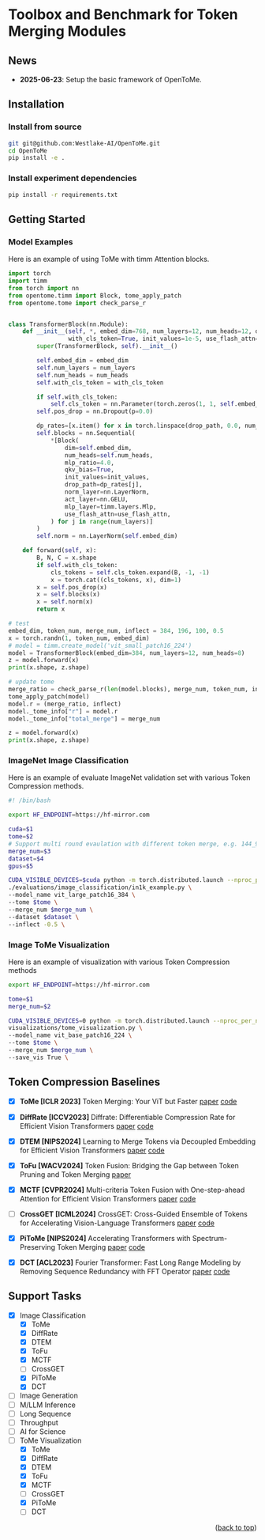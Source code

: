 # Toolbox and Benchmark for Token Merging Modules

## News

- **2025-06-23**: Setup the basic framework of OpenToMe.

## Installation

### Install from source
```bash
git git@github.com:Westlake-AI/OpenToMe.git
cd OpenToMe
pip install -e .
```

### Install experiment dependencies

```bash
pip install -r requirements.txt
```

## Getting Started

### Model Examples

Here is an example of using ToMe with timm Attention blocks.

```python
import torch
import timm
from torch import nn
from opentome.timm import Block, tome_apply_patch
from opentome.tome import check_parse_r


class TransformerBlock(nn.Module):
    def __init__(self, *, embed_dim=768, num_layers=12, num_heads=12, drop_path=0.0,
                 with_cls_token=True, init_values=1e-5, use_flash_attn=False, **kwargs):
        super(TransformerBlock, self).__init__()

        self.embed_dim = embed_dim
        self.num_layers = num_layers
        self.num_heads = num_heads
        self.with_cls_token = with_cls_token

        if self.with_cls_token:
            self.cls_token = nn.Parameter(torch.zeros(1, 1, self.embed_dim))
        self.pos_drop = nn.Dropout(p=0.0)

        dp_rates=[x.item() for x in torch.linspace(drop_path, 0.0, num_layers)]
        self.blocks = nn.Sequential(
            *[Block(
                dim=self.embed_dim,
                num_heads=self.num_heads,
                mlp_ratio=4.0,
                qkv_bias=True,
                init_values=init_values,
                drop_path=dp_rates[j],
                norm_layer=nn.LayerNorm,
                act_layer=nn.GELU,
                mlp_layer=timm.layers.Mlp,
                use_flash_attn=use_flash_attn,
            ) for j in range(num_layers)]
        )
        self.norm = nn.LayerNorm(self.embed_dim)

    def forward(self, x):
        B, N, C = x.shape
        if self.with_cls_token:
            cls_tokens = self.cls_token.expand(B, -1, -1)
            x = torch.cat((cls_tokens, x), dim=1)
        x = self.pos_drop(x)
        x = self.blocks(x)
        x = self.norm(x)
        return x

# test
embed_dim, token_num, merge_num, inflect = 384, 196, 100, 0.5
x = torch.randn(1, token_num, embed_dim)
# model = timm.create_model('vit_small_patch16_224')
model = TransformerBlock(embed_dim=384, num_layers=12, num_heads=8)
z = model.forward(x)
print(x.shape, z.shape)

# update tome
merge_ratio = check_parse_r(len(model.blocks), merge_num, token_num, inflect)
tome_apply_patch(model)
model.r = (merge_ratio, inflect)
model._tome_info["r"] = model.r
model._tome_info["total_merge"] = merge_num

z = model.forward(x)
print(x.shape, z.shape)
```

### ImageNet Image Classification

Here is an example of evaluate ImageNet validation set with various Token Compression methods.
```bash
#! /bin/bash

export HF_ENDPOINT=https://hf-mirror.com

cuda=$1
tome=$2
# Support multi round evaulation with different token merge, e.g. 144_98_46_10
merge_num=$3
dataset=$4
gpus=$5

CUDA_VISIBLE_DEVICES=$cuda python -m torch.distributed.launch --nproc_per_node=$gpus \
./evaluations/image_classification/in1k_example.py \
--model_name vit_large_patch16_384 \
--tome $tome \
--merge_num $merge_num \
--dataset $dataset \
--inflect -0.5 \
```

### Image ToMe Visualization
Here is an example of visualization with various Token Compression methods
```bash
export HF_ENDPOINT=https://hf-mirror.com

tome=$1
merge_num=$2

CUDA_VISIBLE_DEVICES=0 python -m torch.distributed.launch --nproc_per_node=1 \
visualizations/tome_visualization.py \
--model_name vit_base_patch16_224 \
--tome $tome \
--merge_num $merge_num \
--save_vis True \
```

## Token Compression Baselines

- [x] **ToMe [ICLR 2023]** Token Merging: Your ViT but Faster [paper](https://arxiv.org/abs/2210.09461) [code](https://github.com/facebookresearch/ToMe)
- [x] **DiffRate [ICCV2023]** Diffrate: Differentiable Compression Rate for Efficient Vision Transformers [paper](https://arxiv.org/abs/2305.17997) [code](https://github.com/OpenGVLab/DiffRate)
- [x] **DTEM [NIPS2024]** Learning to Merge Tokens via Decoupled Embedding for Efficient Vision Transformers [paper](https://openreview.net/forum?id=pVPyCgXv57) [code](https://github.com/movinghoon/DTEM)
- [x] **ToFu [WACV2024]** Token Fusion: Bridging the Gap between Token Pruning and Token Merging [paper](https://arxiv.org/abs/2312.01026)
- [x] **MCTF [CVPR2024]** Multi-criteria Token Fusion with One-step-ahead Attention for Efficient Vision Transformers [paper](https://arxiv.org/abs/2403.10030) [code](https://github.com/mlvlab/MCTF)
- [ ] **CrossGET [ICML2024]** CrossGET: Cross-Guided Ensemble of Tokens for Accelerating Vision-Language Transformers [paper](https://arxiv.org/abs/2305.17455) [code](https://github.com/sdc17/CrossGET)
- [x] **PiToMe [NIPS2024]** Accelerating Transformers with Spectrum-Preserving Token Merging [paper](https://arxiv.org/abs/2405.16148) [code](https://github.com/hchautran/PiToMe)
- [x] **DCT [ACL2023]** Fourier Transformer: Fast Long Range Modeling by Removing Sequence Redundancy with FFT Operator [paper](https://arxiv.org/abs/2305.15099) [code](https://github.com/LUMIA-Group/FourierTransformer)


## Support Tasks

- [x] Image Classification
  - [x] ToMe
  - [x] DiffRate
  - [x] DTEM
  - [x] ToFu
  - [x] MCTF
  - [ ] CrossGET
  - [x] PiToMe
  - [x] DCT
- [ ] Image Generation
- [ ] M/LLM Inference 
- [ ] Long Sequence
- [ ] Throughput
- [ ] AI for Science
- [ ] ToMe Visualization
  - [x] ToMe
  - [x] DiffRate
  - [x] DTEM
  - [x] ToFu
  - [x] MCTF
  - [ ] CrossGET
  - [x] PiToMe
  - [ ] DCT

<p align="right">(<a href="#top">back to top</a>)</p>
